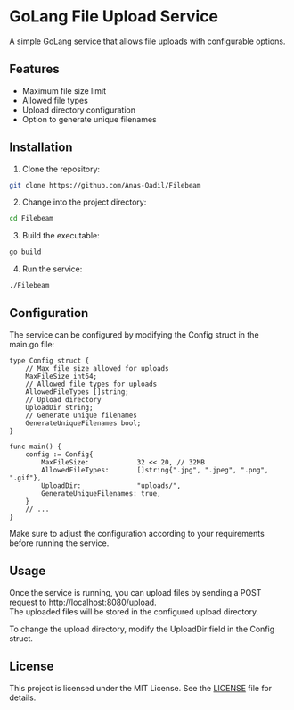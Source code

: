 # GoLang File Upload Service

A simple GoLang service that allows file uploads with configurable options.

## Features

- Maximum file size limit
- Allowed file types
- Upload directory configuration
- Option to generate unique filenames

## Installation

1. Clone the repository:

```bash
git clone https://github.com/Anas-Qadil/Filebeam
```
2. Change into the project directory:

```bash
cd Filebeam
```
3. Build the executable:

```bash
go build
```
4. Run the service:

```bash
./Filebeam
```

## Configuration

The service can be configured by modifying the Config struct in the main.go file:

```golang
type Config struct {
    // Max file size allowed for uploads
    MaxFileSize int64;
    // Allowed file types for uploads
    AllowedFileTypes []string;
    // Upload directory
    UploadDir string;
    // Generate unique filenames
    GenerateUniqueFilenames bool;
}

func main() {
    config := Config{
        MaxFileSize:            32 << 20, // 32MB
        AllowedFileTypes:       []string{".jpg", ".jpeg", ".png", ".gif"},
        UploadDir:              "uploads/",
        GenerateUniqueFilenames: true,
    }
    // ...
}
```

Make sure to adjust the configuration according to your requirements before running the service.

## Usage

Once the service is running, you can upload files by sending a POST request to http://localhost:8080/upload.</br>
The uploaded files will be stored in the configured upload directory.</br>

To change the upload directory, modify the UploadDir field in the Config struct.

## License

This project is licensed under the MIT License. See the [LICENSE](LICENSE) file for details.
